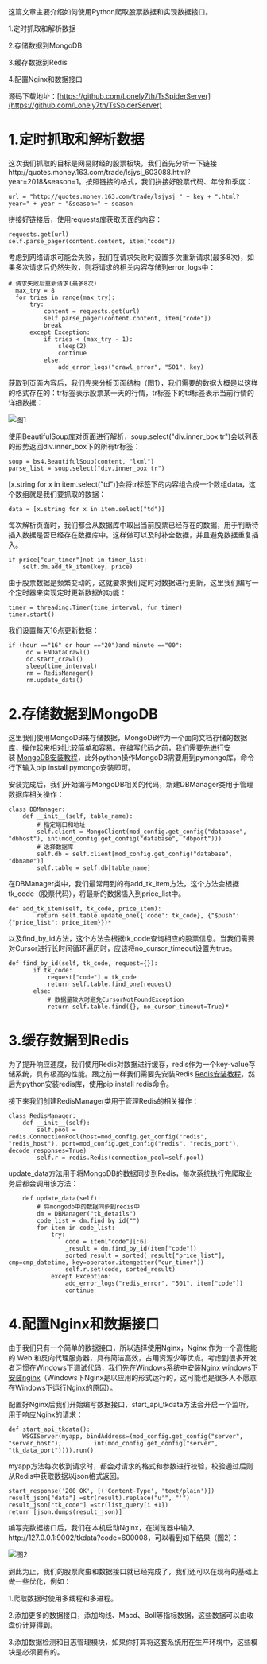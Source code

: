这篇文章主要介绍如何使用Python爬取股票数据和实现数据接口。

1.定时抓取和解析数据

2.存储数据到MongoDB

3.缓存数据到Redis

4.配置Nginx和数据接口

源码下载地址：[https://github.com/Lonely7th/TsSpiderServer](https://github.com/Lonely7th/TsSpiderServer)

# 1.定时抓取和解析数据

这次我们抓取的目标是网易财经的股票板块，我们首先分析一下链接http://quotes.money.163.com/trade/lsjysj_603088.html?year=2018&season=1。按照链接的格式，我们拼接好股票代码、年份和季度：
```
url = "http://quotes.money.163.com/trade/lsjysj_" + key + ".html?year=" + year + "&season=" + season
```

拼接好链接后，使用requests库获取页面的内容：
```
requests.get(url)
self.parse_pager(content.content, item["code"])
```
考虑到网络请求可能会失败，我们在请求失败时设置多次重新请求(最多8次)，如果多次请求后仍然失败，则将请求的相关内容存储到error_logs中：

```
# 请求失败后重新请求(最多8次)
  max_try = 8
  for tries in range(max_try):
      try:
          content = requests.get(url)
          self.parse_pager(content.content, item["code"])
          break
      except Exception:
          if tries < (max_try - 1):
              sleep(2)
              continue
          else:
              add_error_logs("crawl_error", "501", key)
```

获取到页面内容后，我们先来分析页面结构（图1），我们需要的数据大概是以这样的格式存在的：tr标签表示股票某一天的行情，tr标签下的td标签表示当前行情的详细数据：

![图1](http://upload-images.jianshu.io/upload_images/9225319-2d8358cd97190894?imageMogr2/auto-orient/strip%7CimageView2/2/w/1240)

使用BeautifulSoup库对页面进行解析，soup.select("div.inner_box tr")会以列表的形势返回div.inner_box下的所有tr标签：
```
soup = bs4.BeautifulSoup(content, "lxml")
parse_list = soup.select("div.inner_box tr")
```
[x.string for x in item.select("td")]会将tr标签下的内容组合成一个数组data，这个数组就是我们要抓取的数据：
```
data = [x.string for x in item.select("td")]
```
每次解析页面时，我们都会从数据库中取出当前股票已经存在的数据，用于判断待插入数据是否已经存在数据库中。这样做可以及时补全数据，并且避免数据重复插入。
```
if price["cur_timer"]not in timer_list:
    self.dm.add_tk_item(key, price)
```
由于股票数据是频繁变动的，这就要求我们定时对数据进行更新，这里我们编写一个定时器来实现定时更新数据的功能：
```
timer = threading.Timer(time_interval, fun_timer) 
timer.start()
```
我们设置每天16点更新数据：
```
if (hour =="16" or hour =="20")and minute =="00":
     dc = ENDataCrawl()
     dc.start_crawl()
     sleep(time_interval)
     rm = RedisManager()
     rm.update_data()
```
# 2.存储数据到MongoDB

这里我们使用MongoDB来存储数据，MongoDB作为一个面向文档存储的数据库，操作起来相对比较简单和容易。在编写代码之前，我们需要先进行安装 [MongoDB安装教程](http://www.runoob.com/mongodb/mongodb-window-install.html)，此外python操作MongoDB需要用到pymongo库，命令行下输入pip install pymongo安装即可。

安装完成后，我们开始编写MongoDB相关的代码，新建DBManager类用于管理数据库相关操作：
```
class DBManager:
    def __init__(self, table_name):
        # 指定端口和地址
        self.client = MongoClient(mod_config.get_config("database", "dbhost"), int(mod_config.get_config("database", "dbport")))
        # 选择数据库
        self.db = self.client[mod_config.get_config("database", "dbname")]
        self.table = self.db[table_name]
```
在DBManager类中，我们最常用到的有add_tk_item方法，这个方法会根据tk_code（股票代码），将最新的数据插入到price_list中。
```
def add_tk_item(self, tk_code, price_item):
        return self.table.update_one({'code': tk_code}, {"$push": {"price_list": price_item}})*
```
以及find_by_id方法，这个方法会根据tk_code查询相应的股票信息。当我们需要对Cursor进行长时间循环遍历时，应该将no_cursor_timeout设置为true。
```
def find_by_id(self, tk_code, request={}):
       if tk_code:
           request["code"] = tk_code
           return self.table.find_one(request)
       else:
           # 数据量较大时避免CursorNotFoundException
           return self.table.find({}, no_cursor_timeout=True)*
```
# 3.缓存数据到Redis

为了提升响应速度，我们使用Redis对数据进行缓存，redis作为一个key-value存储系统，具有极高的性能。跟之前一样我们需要先安装Redis [Redis安装教程](http://www.runoob.com/redis/redis-intro.html)，然后为python安装redis库，使用pip install redis命令。

接下来我们创建RedisManager类用于管理Redis的相关操作：
```
class RedisManager:
    def __init__(self):
        self.pool = redis.ConnectionPool(host=mod_config.get_config("redis", "redis_host"), port=mod_config.get_config("redis", "redis_port"), decode_responses=True)
        self.r = redis.Redis(connection_pool=self.pool)
```
update_data方法用于将MongoDB的数据同步到Redis，每次系统执行完爬取业务后都会调用该方法：
```
    def update_data(self):
        # 将mongodb中的数据同步到redis中
        dm = DBManager("tk_details")
        code_list = dm.find_by_id("")
        for item in code_list:
            try:
                code = item["code"][:6]
                _result = dm.find_by_id(item["code"])
                sorted_result = sorted(_result["price_list"], cmp=cmp_datetime, key=operator.itemgetter("cur_timer"))
                self.r.set(code, sorted_result)
            except Exception:
                add_error_logs("redis_error", "501", item["code"])
                continue
```

# 4.配置Nginx和数据接口

由于我们只有一个简单的数据接口，所以选择使用Nginx，Nginx 作为一个高性能的 Web 和反向代理服务器，具有简洁高效，占用资源少等优点。考虑到很多开发者习惯在Windows下调试代码，我们先在Windows系统中安装Nginx [windows下安装nginx](https://www.cnblogs.com/saysmy/p/6609796.html)（Windows下Nginx是以应用的形式运行的，这可能也是很多人不愿意在Windows下运行Nginx的原因）。

配置好Nginx后我们开始编写数据接口，start_api_tkdata方法会开启一个监听，用于响应Nginx的请求：
```
def start_api_tkdata(): 
    WSGIServer(myapp, bindAddress=(mod_config.get_config("server", "server_host"),         int(mod_config.get_config("server", "tk_data_port")))).run()
```
myapp方法每次收到请求时，都会对请求的格式和参数进行校验，校验通过后则从Redis中获取数据以json格式返回。
```
start_response('200 OK', [('Content-Type', 'text/plain')])
result_json["data"] =str(result).replace("u'", "'")
result_json["tk_code"] =str(list_query[i +1])
return [json.dumps(result_json)]
```
编写完数据接口后，我们在本机启动Nginx，在浏览器中输入http://127.0.0.1:9002/tkdata?code=600008，可以看到如下结果（图2）：

![图2](http://upload-images.jianshu.io/upload_images/9225319-3c6b37833f83eb73?imageMogr2/auto-orient/strip%7CimageView2/2/w/1240)

到此为止，我们的股票爬虫和数据接口就已经完成了，我们还可以在现有的基础上做一些优化，例如：

1.爬取数据时使用多线程和多进程。

2.添加更多的数据接口，添加均线、Macd、Boll等指标数据，这些数据可以由收盘价计算得到。

3.添加数据检测和日志管理模块，如果你打算将这套系统用在生产环境中，这些模块是必须要有的。

